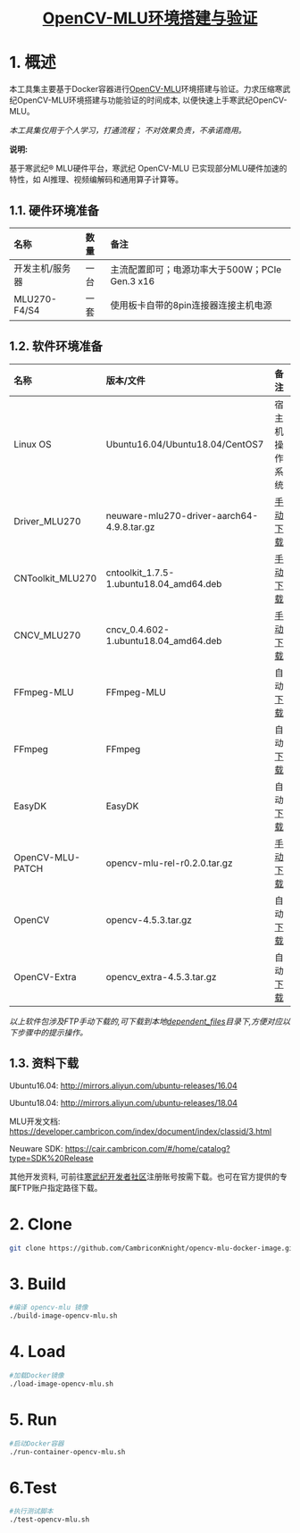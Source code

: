 <p align="center">
    <a href="https://gitee.com/cambriconknight/opencv-mlu-docker-image">
        <h1 align="center">OpenCV-MLU环境搭建与验证</h1>
    </a>
</p>

# 1. 概述

本工具集主要基于Docker容器进行[OpenCV-MLU](https://github.com/Cambricon/opencv-mlu)环境搭建与验证。力求压缩寒武纪OpenCV-MLU环境搭建与功能验证的时间成本, 以便快速上手寒武纪OpenCV-MLU。

*本工具集仅用于个人学习，打通流程； 不对效果负责，不承诺商用。*

**说明:**

基于寒武纪® MLU硬件平台，寒武纪 OpenCV-MLU 已实现部分MLU硬件加速的特性，如 AI推理、视频编解码和通用算子计算等。

## 1.1. 硬件环境准备

| 名称            | 数量       | 备注                |
| :-------------- | :--------- | :------------------ |
| 开发主机/服务器 | 一台       |主流配置即可；电源功率大于500W；PCIe Gen.3 x16 |
| MLU270-F4/S4    | 一套       |使用板卡自带的8pin连接器连接主机电源|

## 1.2. 软件环境准备

| 名称                   | 版本/文件                                    | 备注            |
| :-------------------- | :-------------------------------             | :--------------- |
| Linux OS              | Ubuntu16.04/Ubuntu18.04/CentOS7   | 宿主机操作系统   |
| Driver_MLU270         | neuware-mlu270-driver-aarch64-4.9.8.tar.gz    | [手动下载](ftp://username@download.cambricon.com:8821/product/GJD/MLU270/1.7.602/Ubuntu18.04/Driver/neuware-mlu270-driver-dkms_4.9.5_all.deb)   |
| CNToolkit_MLU270      | cntoolkit_1.7.5-1.ubuntu18.04_amd64.deb   | [手动下载](ftp://username@download.cambricon.com:8821/product/GJD/MLU270/1.7.602/Ubuntu18.04/CNToolkit/cntoolkit_1.7.5-1.ubuntu18.04_amd64.deb)   |
| CNCV_MLU270           | cncv_0.4.602-1.ubuntu18.04_amd64.deb    | [手动下载](ftp://username@download.cambricon.com:8821/product/GJD/MLU270/1.7.602/Ubuntu18.04/CNCV/cncv_0.4.602-1.ubuntu18.04_amd64.deb)   |
| FFmpeg-MLU            | FFmpeg-MLU   | 自动[下载](https://github.com/Cambricon/ffmpeg-mlu)    |
| FFmpeg                | FFmpeg   | 自动[下载](https://gitee.com/mirrors/ffmpeg.git)    |
| EasyDK                | EasyDK   | 自动[下载](https://github.com/Cambricon/easydk)   |
| OpenCV-MLU-PATCH      | opencv-mlu-rel-r0.2.0.tar.gz   | [手动下载](ftp://username@download.cambricon.com:8821/download/opencv-mlu/opencv-mlu-rel-r0.2.0.tar.gz)    |
| OpenCV                | opencv-4.5.3.tar.gz   | 自动[下载](https://github.com/opencv/opencv/archive/refs/tags/4.5.3.tar.gz) |
| OpenCV-Extra          | opencv_extra-4.5.3.tar.gz   | 自动[下载](https://github.com/opencv/opencv_extra/archive/refs/tags/4.5.3.tar.gz)  |

*以上软件包涉及FTP手动下载的,可下载到本地[dependent_files](./dependent_files)目录下,方便对应以下步骤中的提示操作。*

## 1.3. 资料下载

Ubuntu16.04: http://mirrors.aliyun.com/ubuntu-releases/16.04

Ubuntu18.04: http://mirrors.aliyun.com/ubuntu-releases/18.04

MLU开发文档: https://developer.cambricon.com/index/document/index/classid/3.html

Neuware SDK: https://cair.cambricon.com/#/home/catalog?type=SDK%20Release

其他开发资料, 可前往[寒武纪开发者社区](https://developer.cambricon.com)注册账号按需下载。也可在官方提供的专属FTP账户指定路径下载。

# 2. Clone
```bash
git clone https://github.com/CambriconKnight/opencv-mlu-docker-image.git
```

# 3. Build
```bash
#编译 opencv-mlu 镜像
./build-image-opencv-mlu.sh
```

# 4. Load
```bash
#加载Docker镜像
./load-image-opencv-mlu.sh
```

# 5. Run
```bash
#启动Docker容器
./run-container-opencv-mlu.sh
```

# 6.Test
```bash
#执行测试脚本
./test-opencv-mlu.sh
```
